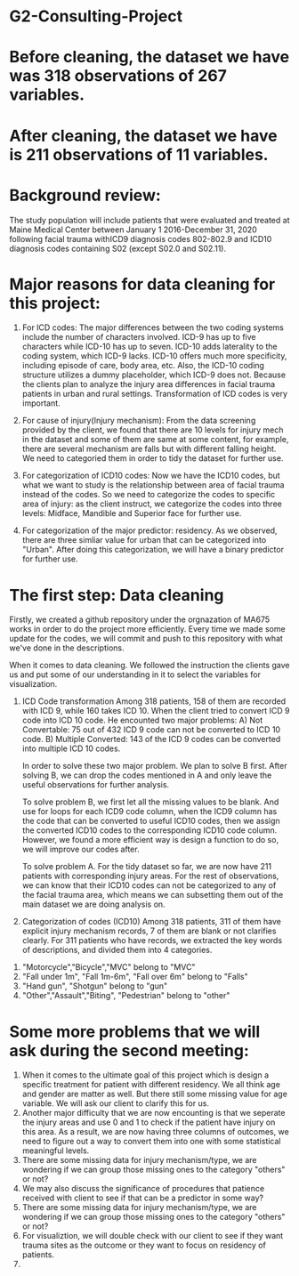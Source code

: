 # G2-Consulting-Project

# Before cleaning, the dataset we have was 318 observations of 267 variables.
# After cleaning, the dataset we have is 211 observations of 11 variables.

# Background review:

The study population will include patients that were evaluated and treated at Maine Medical Center between January 1 2016-December 31, 2020 following facial trauma withICD9 diagnosis codes 802-802.9 and ICD10 diagnosis codes containing S02 (except S02.0 and S02.11). 

# Major reasons for data cleaning for this project:

1. For ICD codes: The major differences between the two coding systems include the number of characters involved. ICD-9 has up to five characters while ICD-10 has up to seven. ICD-10 adds laterality to the coding system, which ICD-9 lacks. ICD-10 offers much more specificity, including episode of care, body area, etc. Also, the ICD-10 coding structure utilizes a dummy placeholder, which ICD-9 does not. Because the clients plan to analyze the injury area differences in facial trauma patients in urban and rural settings. Transformation of ICD codes is very important. 

2. For cause of injury(Injury mechanism): From the data screening provided by the client, we found that there are 10 levels for injury mech in the dataset and some of them are same at some content, for example, there are several mechanism are falls but with different falling height. We need to categoried them in order to tidy the dataset for further use.

3. For categorization of ICD10 codes: Now we have the ICD10 codes, but what we want to study is the relationship between area of facial trauma instead of the codes. So we need to categorize the codes to specific area of injury: as the client instruct, we categorize the codes into three levels: Midface, Mandible and Superior face for further use.

4. For categorization of the major predictor: residency. As we observed, there are three simliar value for urban that can be categorized into "Urban". After doing this categorization, we will have a binary predictor for further use.

# The first step: Data cleaning

Firstly, we created a github repository under the orgnazation of MA675 works in order to do the project more efficiently. Every time we made some update for the codes, we will commit and push to this repository with what we've done in the descriptions. 

When it comes to data cleaning. We followed the instruction the clients gave us and put some of our understanding in it to select the variables for visualization.


1. ICD Code transformation
   Among 318 patients, 158 of them are recorded with ICD 9, while 160 takes ICD 10. When the client tried to convert ICD 9 code into ICD 10 code. He encounted two major problems: 
   A) Not Convertable: 75 out of 432 ICD 9 code can not be converted to ICD 10 code.
   B) Multiple Converted: 143 of the ICD 9 codes can be converted into multiple ICD 10 codes.
   
   In order to solve these two major problem. We plan to solve B first. After solving B, we can drop the codes mentioned in A and only leave the useful observations for further analysis.
   
   To solve problem B, we first let all the missing values to be blank. And use for loops for each ICD9 code column, when the ICD9 column has the code that can be converted to useful ICD10 codes, then we assign the converted ICD10 codes to the corresponding ICD10 code column. However, we found a more efficient way is design a function to do so, we will improve our codes after.
   
   To solve problem A. For the tidy dataset so far, we are now have 211 patients with corresponding injury areas. For the rest of observations, we can know that their ICD10 codes can not be categorized to any of the facial trauma area, which means we can subsetting them out of the main dataset we are doing analysis on.


2. Categorization of codes (ICD10)
   Among 318 patients, 311 of them have explicit injury mechanism records, 7 of them are blank or not clarifies clearly.
   For 311 patients who have records, we extracted the key words of descriptions, and divided them into 4 categories. 
  1) "Motorcycle","Bicycle","MVC" belong to "MVC"
  2) "Fall under 1m", "Fall 1m-6m", "Fall over 6m" belong to "Falls"
  3) "Hand gun", "Shotgun" belong to "gun"
  4) "Other","Assault","Biting", "Pedestrian" belong to "other"




# Some more problems that we will ask during the second meeting:
1. When it comes to the ultimate goal of this project which is design a specific treatment for patient with different residency. We all think age and gender are matter as well. But there still some missing value for age variable. We will ask our client to clarify this for us.
2. Another major difficulty that we are now encounting is that we seperate the injury areas and use 0 and 1 to check if the patient have injury on this area. As a result, we are now having three columns of outcomes, we need to figure out a way to convert them into one with some statistical meaningful levels.
3. There are some missing data for injury mechanism/type, we are wondering if we can group those missing ones to the category "others" or not?
4. We may also discuss the significance of procedures that patience received with client to see if that can be a predictor in some way?
3. There are some missing data for injury mechanism/type, we are wondering if we can group those missing ones to the category "others" or not?
5. For visualiztion, we will double check with our client to see if they want trauma sites as the outcome or they want to focus on residency of patients.
6. 

